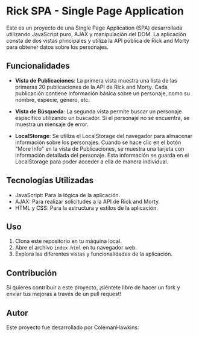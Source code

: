 # Rick SPA - Single Page Application

Este es un proyecto de una Single Page Application (SPA) desarrollada utilizando JavaScript puro, AJAX y manipulación del DOM. La aplicación consta de dos vistas principales y utiliza la API pública de Rick and Morty para obtener datos sobre los personajes.

## Funcionalidades

- **Vista de Publicaciones**: La primera vista muestra una lista de las primeras 20 publicaciones de la API de Rick and Morty. Cada publicación contiene información básica sobre un personaje, como su nombre, especie, género, etc.
  
- **Vista de Búsqueda**: La segunda vista permite buscar un personaje específico utilizando un buscador. Si el personaje no se encuentra, se muestra un mensaje de error.

- **LocalStorage**: Se utiliza el LocalStorage del navegador para almacenar información sobre los personajes. Cuando se hace clic en el botón "More Info" en la vista de Publicaciones, se muestra una tarjeta con información detallada del personaje. Esta información se guarda en el LocalStorage para poder acceder a ella de manera individual.

## Tecnologías Utilizadas

- JavaScript: Para la lógica de la aplicación.
- AJAX: Para realizar solicitudes a la API de Rick and Morty.
- HTML y CSS: Para la estructura y estilos de la aplicación.

## Uso

1. Clona este repositorio en tu máquina local.
2. Abre el archivo `index.html` en tu navegador web.
3. Explora las diferentes vistas y funcionalidades de la aplicación.

## Contribución

Si quieres contribuir a este proyecto, ¡siéntete libre de hacer un fork y enviar tus mejoras a través de un pull request!

## Autor

Este proyecto fue desarrollado por ColemanHawkins.

